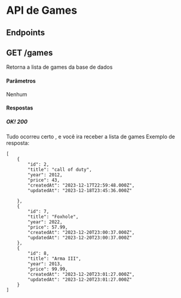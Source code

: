 # API de Games

## Endpoints

## GET /games

Retorna a lista de games da base de dados

#### Parâmetros

Nenhum

#### Respostas

##### OK! 200

Tudo ocorreu certo , e você ira receber a lista de games
Exemplo de resposta:

```
[
    {
        "id": 2,
        "title": "call of duty",
        "year": 2012,
        "price": 43,
        "createdAt": "2023-12-17T22:59:48.000Z",
        "updatedAt": "2023-12-18T23:45:36.000Z"

    },
    {
        "id": 7,
        "title": "Foxhole",
        "year": 2022,
        "price": 57.99,
        "createdAt": "2023-12-20T23:00:37.000Z",
        "updatedAt": "2023-12-20T23:00:37.000Z"
    },
    {
        "id": 8,
        "title": "Arma III",
        "year": 2013,
        "price": 99.99,
        "createdAt": "2023-12-20T23:01:27.000Z",
        "updatedAt": "2023-12-20T23:01:27.000Z"
    }
]

```
